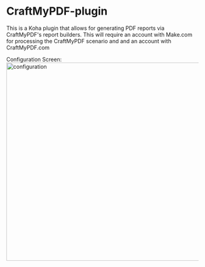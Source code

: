 # CraftMyPDF-plugin
This is a Koha plugin that allows for generating PDF reports via CraftMyPDF's report builders. This will require an account with Make.com for processing the CraftMyPDF scenario and and an account with CraftMyPDF.com

Configuration Screen:
<img width="1630" height="520" alt="configuration" src="https://github.com/user-attachments/assets/36d82657-bd2c-4017-8965-e28f18544cdc" />


